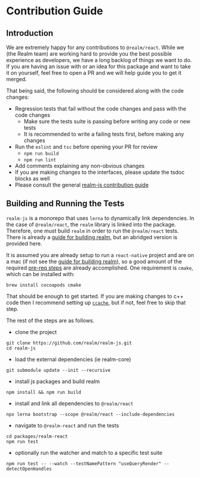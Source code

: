 # Contribution Guide
## Introduction
We are extremely happy for any contributions to `@realm/react`.  While we (the Realm team) are working hard to provide you the best possible experience as developers, we have a long backlog of things we want to do. If you are having an issue with or an idea for this package and want to take it on yourself, feel free to open a PR and we will help guide you to get it merged.

That being said, the following should be considered along with the code changes:
* Regression tests that fail without the code changes and pass with the code changes
  * Make sure the tests suite is passing before writing any code or new tests
  * It is recommended to write a failing tests first, before making any changes
* Run the `eslint` and `tsc` before opening your PR for review
  * `npm run build`
  * `npm run lint`
* Add comments explaining any non-obvious changes
* If you are making changes to the interfaces, please update the tsdoc blocks as well
* Please consult the general [realm-js contribution guide](https://github.com/realm/realm-js/blob/master/CONTRIBUTING.md)


## Building and Running the Tests
`realm-js` is a monorepo that uses `lerna` to dynamically link dependencies.  In the case of `@realm/react`, the `realm` library is linked into the package.  Therefore, one must build `realm` in order to run the `@realm/react` tests.  There is already a [guide for building realm](https://github.com/realm/realm-js/blob/master/contrib/building.md), but an abridged version is provided here.

It is assumed you are already setup to run a `react-native` project and are on a mac (if not see the [guide for building realm](https://github.com/realm/realm-js/blob/master/contrib/building.md)), so a good amount of the required [pre-req steps](https://github.com/realm/realm-js/blob/master/contrib/building.md#setup-instructions-for-macos) are already accomplished.  One requirement is `cmake`, which can be installed with:

```
brew install cocoapods cmake
```

That should be enough to get started.  If you are making changes to c++ code then I recommend setting up [`ccache`](https://github.com/realm/realm-js/blob/master/contrib/building.md#ccache), but if not, feel free to skip that step.

The rest of the steps are as follows.

* clone the project
```
git clone https://github.com/realm/realm-js.git
cd realm-js
```

* load the external dependencies (ie realm-core)
```
git submodule update --init --recursive
```

* install js packages and build realm
```
npm install && npm run build
```

* install and link all dependencies to `@realm/react`
```
npx lerna bootstrap --scope @realm/react --include-dependencies
```

* navigate to `@realm-react` and run the tests
```
cd packages/realm-react
npm run test
```

* optionally run the watcher and match to a specific test suite
```
npm run test -- --watch --testNamePattern "useQueryRender" --detectOpenHandles
```
